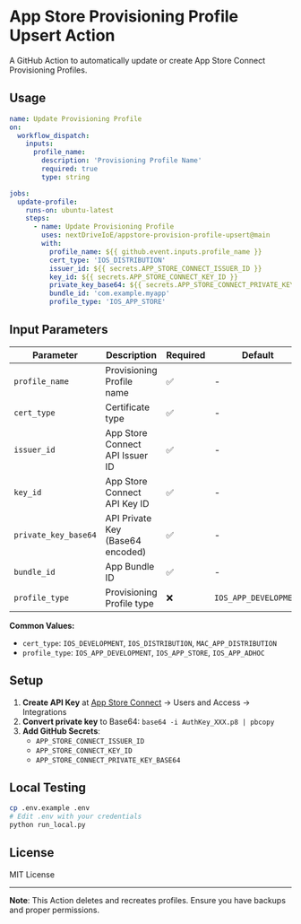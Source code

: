 # App Store Provisioning Profile Upsert Action

A GitHub Action to automatically update or create App Store Connect Provisioning Profiles.

## Usage

```yaml
name: Update Provisioning Profile
on:
  workflow_dispatch:
    inputs:
      profile_name:
        description: 'Provisioning Profile Name'
        required: true
        type: string

jobs:
  update-profile:
    runs-on: ubuntu-latest
    steps:
      - name: Update Provisioning Profile
        uses: nextDriveIoE/appstore-provision-profile-upsert@main
        with:
          profile_name: ${{ github.event.inputs.profile_name }}
          cert_type: 'IOS_DISTRIBUTION'
          issuer_id: ${{ secrets.APP_STORE_CONNECT_ISSUER_ID }}
          key_id: ${{ secrets.APP_STORE_CONNECT_KEY_ID }}
          private_key_base64: ${{ secrets.APP_STORE_CONNECT_PRIVATE_KEY_BASE64 }}
          bundle_id: 'com.example.myapp'
          profile_type: 'IOS_APP_STORE'
```

## Input Parameters

| Parameter | Description | Required | Default | Example |
|------|------|------|--------|------|
| `profile_name` | Provisioning Profile name | ✅ | - | `MyApp Production Profile` |
| `cert_type` | Certificate type | ✅ | - | `IOS_DISTRIBUTION` |
| `issuer_id` | App Store Connect API Issuer ID | ✅ | - | `69a6de8a-1234-47e3-e053-5b8c7c11a4d1` |
| `key_id` | App Store Connect API Key ID | ✅ | - | `ABCDEFGHIJ` |
| `private_key_base64` | API Private Key (Base64 encoded) | ✅ | - | `LS0tLS1CRUdJTi...` |
| `bundle_id` | App Bundle ID | ✅ | - | `com.example.myapp` |
| `profile_type` | Provisioning Profile type | ❌ | `IOS_APP_DEVELOPMENT` | `IOS_APP_STORE` |

**Common Values:**
- `cert_type`: `IOS_DEVELOPMENT`, `IOS_DISTRIBUTION`, `MAC_APP_DISTRIBUTION`
- `profile_type`: `IOS_APP_DEVELOPMENT`, `IOS_APP_STORE`, `IOS_APP_ADHOC`

## Setup

1. **Create API Key** at [App Store Connect](https://appstoreconnect.apple.com) → Users and Access → Integrations
2. **Convert private key** to Base64: `base64 -i AuthKey_XXX.p8 | pbcopy`
3. **Add GitHub Secrets**:
   - `APP_STORE_CONNECT_ISSUER_ID`
   - `APP_STORE_CONNECT_KEY_ID`
   - `APP_STORE_CONNECT_PRIVATE_KEY_BASE64`

## Local Testing

```bash
cp .env.example .env
# Edit .env with your credentials
python run_local.py
```

## License

MIT License

---

**Note**: This Action deletes and recreates profiles. Ensure you have backups and proper permissions.
